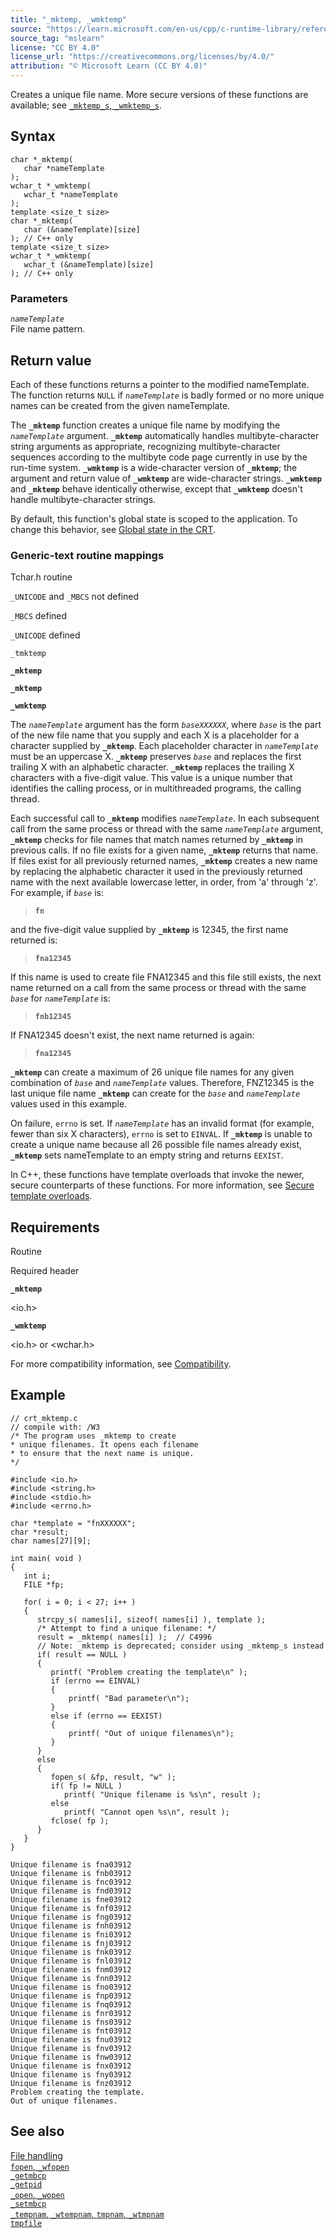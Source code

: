 ```yaml
---
title: "_mktemp, _wmktemp"
source: "https://learn.microsoft.com/en-us/cpp/c-runtime-library/reference/mktemp-wmktemp?view=msvc-170"
source_tag: "mslearn"
license: "CC BY 4.0"
license_url: "https://creativecommons.org/licenses/by/4.0/"
attribution: "© Microsoft Learn (CC BY 4.0)"
---
```

Creates a unique file name. More secure versions of these functions are available; see [`_mktemp_s`, `_wmktemp_s`](https://learn.microsoft.com/en-us/cpp/c-runtime-library/reference/mktemp-s-wmktemp-s?view=msvc-170).

## Syntax

```
char *_mktemp(
   char *nameTemplate
);
wchar_t *_wmktemp(
   wchar_t *nameTemplate
);
template <size_t size>
char *_mktemp(
   char (&nameTemplate)[size]
); // C++ only
template <size_t size>
wchar_t *_wmktemp(
   wchar_t (&nameTemplate)[size]
); // C++ only
```

### Parameters

_`nameTemplate`_  
File name pattern.

## Return value

Each of these functions returns a pointer to the modified nameTemplate. The function returns `NULL` if _`nameTemplate`_ is badly formed or no more unique names can be created from the given nameTemplate.

The **`_mktemp`** function creates a unique file name by modifying the _`nameTemplate`_ argument. **`_mktemp`** automatically handles multibyte-character string arguments as appropriate, recognizing multibyte-character sequences according to the multibyte code page currently in use by the run-time system. **`_wmktemp`** is a wide-character version of **`_mktemp`**; the argument and return value of **`_wmktemp`** are wide-character strings. **`_wmktemp`** and **`_mktemp`** behave identically otherwise, except that **`_wmktemp`** doesn't handle multibyte-character strings.

By default, this function's global state is scoped to the application. To change this behavior, see [Global state in the CRT](https://learn.microsoft.com/en-us/cpp/c-runtime-library/global-state?view=msvc-170).

### Generic-text routine mappings

Tchar.h routine

`_UNICODE` and `_MBCS` not defined

`_MBCS` defined

`_UNICODE` defined

`_tmktemp`

**`_mktemp`**

**`_mktemp`**

**`_wmktemp`**

The _`nameTemplate`_ argument has the form _`baseXXXXXX`_, where _`base`_ is the part of the new file name that you supply and each X is a placeholder for a character supplied by **`_mktemp`**. Each placeholder character in _`nameTemplate`_ must be an uppercase X. **`_mktemp`** preserves _`base`_ and replaces the first trailing X with an alphabetic character. **`_mktemp`** replaces the trailing X characters with a five-digit value. This value is a unique number that identifies the calling process, or in multithreaded programs, the calling thread.

Each successful call to **`_mktemp`** modifies _`nameTemplate`_. In each subsequent call from the same process or thread with the same _`nameTemplate`_ argument, **`_mktemp`** checks for file names that match names returned by **`_mktemp`** in previous calls. If no file exists for a given name, **`_mktemp`** returns that name. If files exist for all previously returned names, **`_mktemp`** creates a new name by replacing the alphabetic character it used in the previously returned name with the next available lowercase letter, in order, from 'a' through 'z'. For example, if _`base`_ is:

> **`fn`**

and the five-digit value supplied by **`_mktemp`** is 12345, the first name returned is:

> **`fna12345`**

If this name is used to create file FNA12345 and this file still exists, the next name returned on a call from the same process or thread with the same _`base`_ for _`nameTemplate`_ is:

> **`fnb12345`**

If FNA12345 doesn't exist, the next name returned is again:

> **`fna12345`**

**`_mktemp`** can create a maximum of 26 unique file names for any given combination of _`base`_ and _`nameTemplate`_ values. Therefore, FNZ12345 is the last unique file name **`_mktemp`** can create for the _`base`_ and _`nameTemplate`_ values used in this example.

On failure, `errno` is set. If _`nameTemplate`_ has an invalid format (for example, fewer than six X characters), `errno` is set to `EINVAL`. If **`_mktemp`** is unable to create a unique name because all 26 possible file names already exist, **`_mktemp`** sets nameTemplate to an empty string and returns `EEXIST`.

In C++, these functions have template overloads that invoke the newer, secure counterparts of these functions. For more information, see [Secure template overloads](https://learn.microsoft.com/en-us/cpp/c-runtime-library/secure-template-overloads?view=msvc-170).

## Requirements

Routine

Required header

**`_mktemp`**

<io.h>

**`_wmktemp`**

<io.h> or <wchar.h>

For more compatibility information, see [Compatibility](https://learn.microsoft.com/en-us/cpp/c-runtime-library/compatibility?view=msvc-170).

## Example

```
// crt_mktemp.c
// compile with: /W3
/* The program uses _mktemp to create
* unique filenames. It opens each filename
* to ensure that the next name is unique.
*/

#include <io.h>
#include <string.h>
#include <stdio.h>
#include <errno.h>

char *template = "fnXXXXXX";
char *result;
char names[27][9];

int main( void )
{
   int i;
   FILE *fp;

   for( i = 0; i < 27; i++ )
   {
      strcpy_s( names[i], sizeof( names[i] ), template );
      /* Attempt to find a unique filename: */
      result = _mktemp( names[i] );  // C4996
      // Note: _mktemp is deprecated; consider using _mktemp_s instead
      if( result == NULL )
      {
         printf( "Problem creating the template\n" );
         if (errno == EINVAL)
         {
             printf( "Bad parameter\n");
         }
         else if (errno == EEXIST)
         {
             printf( "Out of unique filenames\n");
         }
      }
      else
      {
         fopen_s( &fp, result, "w" );
         if( fp != NULL )
            printf( "Unique filename is %s\n", result );
         else
            printf( "Cannot open %s\n", result );
         fclose( fp );
      }
   }
}
```

```
Unique filename is fna03912
Unique filename is fnb03912
Unique filename is fnc03912
Unique filename is fnd03912
Unique filename is fne03912
Unique filename is fnf03912
Unique filename is fng03912
Unique filename is fnh03912
Unique filename is fni03912
Unique filename is fnj03912
Unique filename is fnk03912
Unique filename is fnl03912
Unique filename is fnm03912
Unique filename is fnn03912
Unique filename is fno03912
Unique filename is fnp03912
Unique filename is fnq03912
Unique filename is fnr03912
Unique filename is fns03912
Unique filename is fnt03912
Unique filename is fnu03912
Unique filename is fnv03912
Unique filename is fnw03912
Unique filename is fnx03912
Unique filename is fny03912
Unique filename is fnz03912
Problem creating the template.
Out of unique filenames.
```

## See also

[File handling](https://learn.microsoft.com/en-us/cpp/c-runtime-library/file-handling?view=msvc-170)  
[`fopen`, `_wfopen`](https://learn.microsoft.com/en-us/cpp/c-runtime-library/reference/fopen-wfopen?view=msvc-170)  
[`_getmbcp`](https://learn.microsoft.com/en-us/cpp/c-runtime-library/reference/getmbcp?view=msvc-170)  
[`_getpid`](https://learn.microsoft.com/en-us/cpp/c-runtime-library/reference/getpid?view=msvc-170)  
[`_open`, `_wopen`](https://learn.microsoft.com/en-us/cpp/c-runtime-library/reference/open-wopen?view=msvc-170)  
[`_setmbcp`](https://learn.microsoft.com/en-us/cpp/c-runtime-library/reference/setmbcp?view=msvc-170)  
[`_tempnam`, `_wtempnam`, `tmpnam`, `_wtmpnam`](https://learn.microsoft.com/en-us/cpp/c-runtime-library/reference/tempnam-wtempnam-tmpnam-wtmpnam?view=msvc-170)  
[`tmpfile`](https://learn.microsoft.com/en-us/cpp/c-runtime-library/reference/tmpfile?view=msvc-170)
